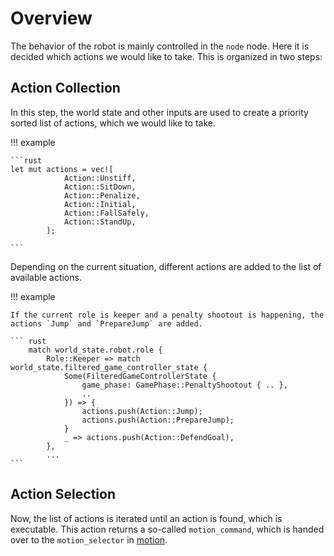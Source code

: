# Overview

The behavior of the robot is mainly controlled in the `node` node.
Here it is decided which actions we would like to take.
This is organized in two steps:

## Action Collection

In this step, the world state and other inputs are used to create a priority sorted list of actions, which we would like to take.

!!! example

    ```rust
    let mut actions = vec![
                Action::Unstiff,
                Action::SitDown,
                Action::Penalize,
                Action::Initial,
                Action::FallSafely,
                Action::StandUp,
            ];

    ```

Depending on the current situation, different actions are added to the list of available actions.

!!! example

    If the current role is keeper and a penalty shootout is happening, the actions `Jump` and `PrepareJump` are added.

    ``` rust
        match world_state.robot.role {
            Role::Keeper => match world_state.filtered_game_controller_state {
                Some(FilteredGameControllerState {
                    game_phase: GamePhase::PenaltyShootout { .. },
                    ..
                }) => {
                    actions.push(Action::Jump);
                    actions.push(Action::PrepareJump);
                }
                _ => actions.push(Action::DefendGoal),
            },
            ...
    ```

## Action Selection

Now, the list of actions is iterated until an action is found, which is executable.
This action returns a so-called `motion_command`, which is handed over to the `motion_selector` in [motion](../motion/overview.md).
